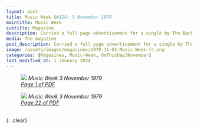```yaml
---
layout: post
title: Music Week &#124; 3 November 1979
maintitle: Music Week
subtitle: Magazine
description: Carried a full page advertisement for a single by The Bachelors and one by Lena Zavaroni.
media: The magazine
post_description: Carried a full page advertisement for a single by The Bachelors and one by Lena Zavaroni.
image: /assets/images/magazines/1979-11-03-Music-Week-fc.png
categories: [Magazines, Music-Week, OnThisDay3November]
last_modified_at: 1 January 2024
---
```


<figure class="fig1">
<a href="/assets/images/magazines/1979-11-03-Music-Week-fc.png"><img src="/assets/images/magazines/1979-11-03-Music-Week-fc.png" class="full-width zoom-in" /></a>
<cite>Music Week 3 November 1979<br /><a class="external-link" href="https://www.worldradiohistory.com/UK/Music-Week/1979/Music-Week-1979-11-03.pdf">Page 1 of PDF</a></cite>
</figure>

<figure class="fig2">
<a href="/assets/images/magazines/1979-11-03-Music-Week-page-24.png"><img src="/assets/images/magazines/1979-11-03-Music-Week-page-24.png" class="full-width zoom-in" /></a>
<cite>Music Week 3 November 1979<br /><a class="external-link" href="https://www.worldradiohistory.com/UK/Music-Week/1979/Music-Week-1979-11-03.pdf#page=24">Page 22 of PDF</a></cite>
</figure>

<br />{: .clear}

